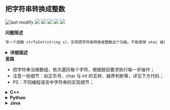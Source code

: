 ## 把字符串转换成整数
<!--START_SECTION:badge-->

![last modify](https://img.shields.io/static/v1?label=last%20modify&message=2023-11-23%2004%3A14%3A52&color=yellowgreen&style=flat-square)
[![](https://img.shields.io/static/v1?label=&message=%E4%B8%AD%E7%AD%89&color=yellow&style=flat-square)](../../../README.md#中等)
[![](https://img.shields.io/static/v1?label=&message=%E5%89%91%E6%8C%87Offer&color=green&style=flat-square)](../../../README.md#剑指offer)
[![](https://img.shields.io/static/v1?label=&message=%E5%AD%97%E7%AC%A6%E4%B8%B2&color=blue&style=flat-square)](../../../README.md#字符串)
[![](https://img.shields.io/static/v1?label=&message=%E7%BB%8F%E5%85%B8&color=blue&style=flat-square)](../../../README.md#经典)
[![](https://img.shields.io/static/v1?label=&message=%E7%83%AD%E9%97%A8&color=blue&style=flat-square)](../../../README.md#热门)

<!--END_SECTION:badge-->
<!--info
tags: [字符串, 经典, 热门]
source: 剑指Offer
level: 中等
number: '6700'
name: 把字符串转换成整数
companies: []
-->

<summary><b>问题简述</b></summary>

```txt
写一个函数 strToInt(string s)，实现把字符串转换成整数这个功能。不能使用 atoi 或者其他类似的库函数。
```

<details><summary><b>详细描述</b></summary>

```txt
写一个函数 strToInt(string s)，实现把字符串转换成整数这个功能。不能使用 atoi 或者其他类似的库函数。

首先，该函数会根据需要丢弃无用的开头空格字符，直到寻找到第一个非空格的字符为止。

当我们寻找到的第一个非空字符为正或者负号时，则将该符号与之后面尽可能多的连续数字组合起来，作为该整数的正负号；假如第一个非空字符是数字，则直接将其与之后连续的数字字符组合起来，形成整数。

该字符串除了有效的整数部分之后也可能会存在多余的字符，这些字符可以被忽略，它们对于函数不应该造成影响。

注意：假如该字符串中的第一个非空格字符不是一个有效整数字符、字符串为空或字符串仅包含空白字符时，则你的函数不需要进行转换。

在任何情况下，若函数不能进行有效的转换时，请返回 0。

说明：
    假设我们的环境只能存储 32 位大小的有符号整数，那么其数值范围为 [−231,  231 − 1]。如果数值超过这个范围，请返回  INT_MAX (231 − 1) 或 INT_MIN (−231) 。

示例 1:
    输入: "42"
    输出: 42
示例 2:
    输入: "   -42"
    输出: -42
    解释: 第一个非空白字符为 '-', 它是一个负号。
         我们尽可能将负号与后面所有连续出现的数字组合起来，最后得到 -42 。
示例 3:
    输入: "4193 with words"
    输出: 4193
    解释: 转换截止于数字 '3' ，因为它的下一个字符不为数字。
示例 4:
    输入: "words and 987"
    输出: 0
    解释: 第一个非空字符是 'w', 但它不是数字或正、负号。
        因此无法执行有效的转换。
示例 5:
    输入: "-91283472332"
    输出: -2147483648
    解释: 数字 "-91283472332" 超过 32 位有符号整数范围。 
         因此返回 INT_MIN (−231) 。

来源：力扣（LeetCode）
链接：https://leetcode-cn.com/problems/ba-zi-fu-chuan-zhuan-huan-cheng-zheng-shu-lcof
著作权归领扣网络所有。商业转载请联系官方授权，非商业转载请注明出处。
```

<!-- <div align="center"><img src="./_assets/xxx.png" height="300" /></div> -->

</details>


<summary><b>思路</b></summary>

- 把字符串当做数组，依次遍历每个字符，根据题目要求执行每一步操作；
- 注意一些细节：如正负号、char 与 int 的互转、越界判断等，详见下方代码；
- PS：不同编程语言中字符串的实现细节；


<details><summary><b>C++</b></summary>

```cpp
class Solution {
public:
    int strToInt(string str) {
        int n = str.length();
        if (n < 1) return 0;
        
        int ret = 0;
        int p = 0;      // 模拟指针
        int sign = 1;   // 正负
        int s_max = INT_MAX / 10;
        
        while (isspace(str[p])) 
            p++;  // 跳过前置空格

        // c++ 的字符串末尾有一个特殊字符，因此不需要做越界判断
        // if (p == n) return 0;
        
        if (str[p] == '-') sign = -1;
        if (str[p] == '-' || str[p] == '+') p++;
        
        while (str[p] >= '0' && str[p] <= '9') {
            if (ret > s_max || (ret == s_max && str[p] > '7')) {  // 越界判断
                return sign > 0 ? INT_MAX : INT_MIN;
            }
            ret = ret * 10 + (str[p] - '0');  // str[p] - '0' 必须括起来，否则顺序计算时会溢出
            p++;
        }
        
        return sign * ret;
    }
};

```

</details>


<details><summary><b>Python</b></summary>

```python
class Solution:
    def strToInt(self, str: str) -> int:

        n = len(str)
        if n < 1: return 0

        INT_MAX = 2 ** 31 - 1
        INT_MIN = -2 ** 31

        ret = 0  # 保存结果
        sign = 1  # 记录符号
        p = 0  # 模拟指针

        # Python 字符串与 C++ 不同，时刻需要进行越界判断
        while p < n and str[p] == ' ':
            p += 1
        
        if p == n:  # 越界判断
            return ret
        
        if str[p] == '-':
            sign = -1
        if str[p] in ('-', '+'):
            p += 1
        
        while p < n and '0' <= str[p] <= '9':  # 注意越界判断
            ret = ret * 10 + int(str[p])
            p += 1
            if ret > INT_MAX:  # python 中不存在越界，因此直接跟 INT_MAX 比较即可
                return INT_MAX if sign == 1 else INT_MIN
        
        return ret * sign
```

</details>


<details><summary><b>Java</b></summary>

> [把字符串转换成整数（数字越界处理，清晰图解）](https://leetcode-cn.com/problems/ba-zi-fu-chuan-zhuan-huan-cheng-zheng-shu-lcof/solution/mian-shi-ti-67-ba-zi-fu-chuan-zhuan-huan-cheng-z-4/)

```java
class Solution {
    public int strToInt(String str) {
        int res = 0, bndry = Integer.MAX_VALUE / 10;
        int i = 0, sign = 1, length = str.length();
        if(length == 0) return 0;
        while(str.charAt(i) == ' ')
            if(++i == length) return 0;
        if(str.charAt(i) == '-') sign = -1;
        if(str.charAt(i) == '-' || str.charAt(i) == '+') i++;
        for(int j = i; j < length; j++) {
            if(str.charAt(j) < '0' || str.charAt(j) > '9') break;
            if(res > bndry || res == bndry && str.charAt(j) > '7')
                return sign == 1 ? Integer.MAX_VALUE : Integer.MIN_VALUE;
            res = res * 10 + (str.charAt(j) - '0');
        }
        return sign * res;
    }
}

```

</details>
